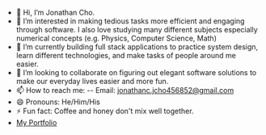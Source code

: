- 👋 Hi, I’m Jonathan Cho.
- 👀 I’m interested in making tedious tasks more efficient and engaging through software. I also love studying many different subjects especially numerical concepts (e.g. Physics, Computer Science, Math)
- 🌱 I’m currently building full stack applications to practice system design, learn different technologies, and make tasks of people around me easier.
- 💞️ I’m looking to collaborate on figuring out elegant software solutions to make our everyday lives easier and more fun.
- 📫 How to reach me:
-- Email: jonathanc.jcho456852@gmail.com
- 😄 Pronouns: He/Him/His
- ⚡ Fun fact: Coffee and honey don't mix well together.
- <a href="https://portfolio-drc7tcwlp-hjblloops-projects.vercel.app/">My Portfolio</a>

<!---
hjblloop/hjblloop is a ✨ special ✨ repository because its `README.md` (this file) appears on your GitHub profile.
You can click the Preview link to take a look at your changes.
--->
